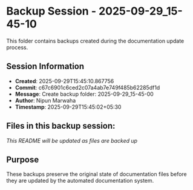 # Backup Session - 2025-09-29_15-45-10

This folder contains backups created during the documentation update process.

## Session Information
- **Created**: 2025-09-29T15:45:10.867756
- **Commit**: c67c6901c6ced2c07a4ab7e749f485b62285df1d
- **Message**: Create backup folder: 2025-09-29_15-45-00
- **Author**: Nipun Marwaha
- **Timestamp**: 2025-09-29T15:45:02+05:30

## Files in this backup session:
*This README will be updated as files are backed up*

## Purpose
These backups preserve the original state of documentation files before they are updated by the automated documentation system.
